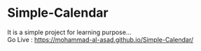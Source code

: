 # Simple-Calendar
It is a simple project for learning purpose...</br>
Go Live : https://mohammad-al-asad.github.io/Simple-Calendar/
